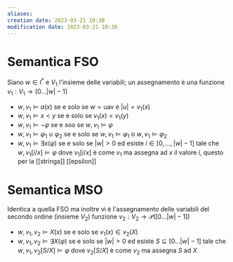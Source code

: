 ```yaml
---
aliases: 
creation date: 2023-03-21 10:38
modification date: 2023-03-21 10:38
---
```

# Semantica FSO

Siano $w \in I^*$ e $V_{1}$ l'insieme delle variabili; un assegnamento è una funzione $v_{1} : V_{1} \to [0\dots|w|-1]$
- $w,v_{1} \vDash a(x)$ se e solo se $w = \text{uav}$ e $|u| = v_{1}(x)$
- $w,v_{1} \vDash x < y$ se e solo se $v_{1}(x) < v_{1}(y)$
- $w,v_{1} \vDash \neg \varphi$ se e soo se $w,v_{1} \vDash \varphi$
- $w,v_{1} \vDash \varphi_{1} \cup \varphi_{2}$ se e solo se $w,v_{1} \vDash \varphi_{1}$ o $w,v_{1} \vDash \varphi_{2}$
- $w,v_{1} \vDash \exists x(\varphi)$ se e solo se $|w| > 0$ ed esiste $i \in [0,\dots,|w|-1]$ tale che $w,v_{1}[i/x] \vDash \varphi$
  dove $v_{1}[i/x]$ è come $v_{1}$ ma assegna ad $x$ il valore $i$, questo per la [[stringa]] [[epsilon]]

# Semantica MSO
Identica a quella FSO ma inoltre vi è l'assegnamento delle variabili del secondo ordine (insieme $V_{2}$) funzione $v_{2} : V_{2} \to \mathcal{P}([0\dots |w|-1])$
- $w,v_{1},v_{2} \vDash X(x)$ se e solo se $v_{1}(x) \in v_{2}(X)$
- $w,v_{1},v_{2}\vDash \exists X(\varphi)$ se e solo se $|w|>0$ ed esiste $S \subseteq [0\dots |w|-1]$ tale che $w,v_{1},v_{2}[S/X] \vDash \varphi$
  dove $v_{2}[S/X]$ è come $v_{2}$ ma assegna $S$ ad $X$


